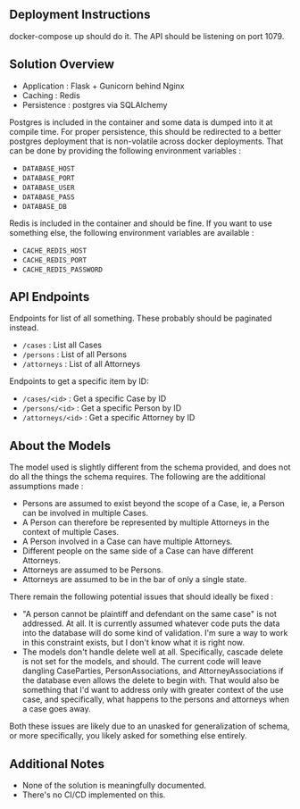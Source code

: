 

Deployment Instructions
-----------------------

docker-compose up should do it.
The API should be listening on port 1079.

Solution Overview
-----------------

  - Application : Flask + Gunicorn behind Nginx
  - Caching :     Redis
  - Persistence : postgres via SQLAlchemy

Postgres is included in the container and some data is dumped into it at
compile time. For proper persistence, this should be redirected to a better
postgres deployment that is non-volatile across docker deployments. That can 
be done by providing the following environment variables :

  - `DATABASE_HOST`
  - `DATABASE_PORT`
  - `DATABASE_USER`
  - `DATABASE_PASS`
  - `DATABASE_DB`

Redis is included in the container and should be fine. If you want to use 
something else, the following environment variables are available :

  - `CACHE_REDIS_HOST`
  - `CACHE_REDIS_PORT`
  - `CACHE_REDIS_PASSWORD`

API Endpoints
-------------

Endpoints for list of all something. These probably should be paginated
instead.

  - `/cases` : List all Cases 
  - `/persons` : List of all Persons
  - `/attorneys` : List of all Attorneys 

Endpoints to get a specific item by ID: 

  - `/cases/<id>` : Get a specific Case by ID 
  - `/persons/<id>` : Get a specific Person by ID
  - `/attorneys/<id>` : Get a specific Attorney by ID 


About the Models
----------------

The model used is slightly different from the schema provided, and does not
do all the things the schema requires. The following are the additional 
assumptions made :

  - Persons are assumed to exist beyond the scope of a Case, ie, a Person can 
    be involved in multiple Cases.
  - A Person can therefore be represented by multiple Attorneys in the context
    of multiple Cases.
  - A Person involved in a Case can have multiple Attorneys. 
  - Different people on the same side of a Case can have different Attorneys.
  - Attorneys are assumed to be Persons.
  - Attorneys are assumed to be in the bar of only a single state.
  
There remain the following potential issues that should ideally be fixed :
  
  - "A person cannot be plaintiff and defendant on the same case" is not 
    addressed. At all. It is currently assumed whatever code puts the data 
    into the database will do some kind of validation. I'm sure a way to 
    work in this constraint exists, but I don't know what it is right now.
  - The models don't handle delete well at all. Specifically, cascade delete 
    is not set for the models, and should. The current code will leave 
    dangling CaseParties, PersonAssociations, and AttorneyAssociations if
    the database even allows the delete to begin with. That would also be 
    something that I'd want to address only with greater context of the use 
    case, and specifically, what happens to the persons and attorneys when 
    a case goes away.

Both these issues are likely due to an unasked for generalization of schema, 
or more specifically, you likely asked for something else entirely.     

Additional Notes
----------------

  - None of the solution is meaningfully documented.
  - There's no CI/CD implemented on this.
  